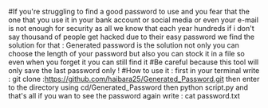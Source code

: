 #If you're struggling to find a good password to use and you fear that the one that you use it in your bank account or social media or even your e-mail is not enough for security as all we know that each year hundreds if i don't say thousand of people get hacked due to their easy password we find the solution for that :
   Generated password is the solution not only you can choose the length of your password but also you can stock it in a file so even when you forget it you can still find it 
#Be careful because this tool will only save the last password only !
#How to use it :
   first in your terminal write : git clone :https://github.com/haibara25/Generated_Password.git
   then enter to the directory using cd/Generated_Password
   then python script.py
   and that's all
   if you wan to see the password again write : cat password.txt
